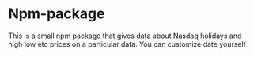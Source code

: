 # Npm-package
This is a small npm package that gives data about Nasdaq holidays and high low etc prices on a particular data. You can customize date yourself
